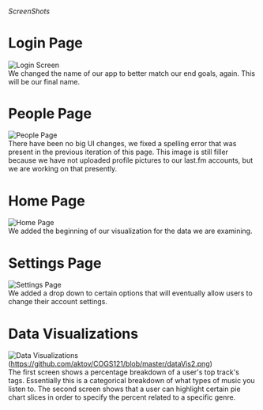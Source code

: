 ###### ScreenShots

# Login Page
![Login Screen](https://github.com/aktov/COGS121/blob/master/screen1_milestone6.png)<br />
We changed the name of our app to better match our end goals, again. This will be our final name.

# People Page
![People Page](https://github.com/aktov/COGS121/blob/master/screen3_milestone6.png)<br />
There have been no big UI changes, we fixed a spelling error that was present in the previous iteration of this page.
This image is still filler because we have not uploaded profile pictures to our last.fm accounts, but we are working on that presently.

# Home Page
![Home Page](https://github.com/aktov/COGS121/blob/master/screen2_milestone6.png)<br />
We added the beginning of our visualization for the data we are examining.

# Settings Page
![Settings Page](https://github.com/aktov/COGS121/blob/master/screen4_milestone6.png)<br />
We added a drop down to certain options that will eventually allow users to change their account settings.

# Data Visualizations
![Data Visualizations](https://github.com/aktov/COGS121/blob/master/dataVis1.png)(https://github.com/aktov/COGS121/blob/master/dataVis2.png)<br />
The first screen shows a percentage breakdown of a user's top track's tags. Essentially this is a categorical breakdown of what types of music you listen to.
The second screen shows that a user can highlight certain pie chart slices in order to specify the percent related to a specific genre.

